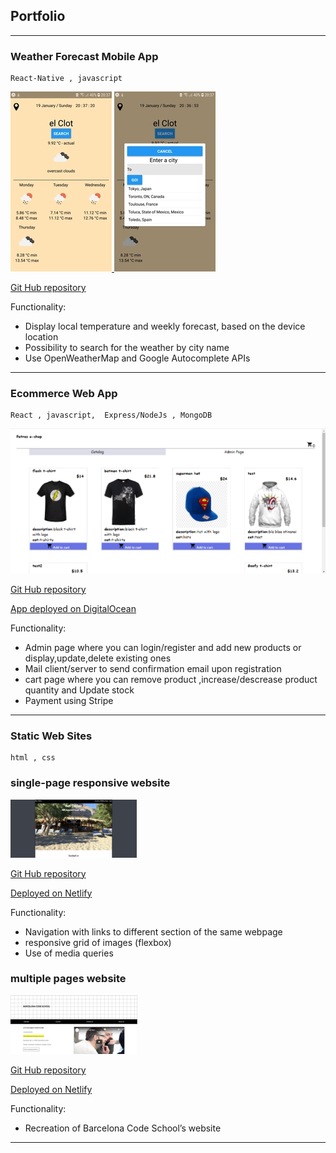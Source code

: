 ## Portfolio

---

### Weather Forecast Mobile App
    React-Native , javascript

<a href="https://github.com/petroula861/react_native/tree/master/weatherapp"><img src="images/weatherapp1_x15.jpg?raw=true"/>        <img src="images/weatherapp2x15.jpg?raw=true"/></a>

<a href="https://github.com/petroula861/react_native/tree/master/weatherapp">Git Hub repository</a>

Functionality: 
- Display local temperature and weekly forecast, based on the device location
- Possibility to search for the weather by city name
- Use OpenWeatherMap and Google Autocomplete APIs

---

### Ecommerce Web App
    React , javascript,  Express/NodeJs , MongoDB

<a href="https://github.com/petroula861/02_react_express/tree/master/ecommerce_app"><img src="images/ecommerceapp.png?raw=true"/></a>

<a href="https://github.com/petroula861/02_react_express/tree/master/ecommerce_app">Git Hub repository</a>

<a href="http://188.166.7.202:3000/">App deployed on DigitalOcean</a>

Functionality: 
- Admin page where you can login/register and add new products or display,update,delete existing ones
- Mail client/server to send confirmation email upon registration
- cart page where you can remove product ,increase/descrease product quantity and Update stock
- Payment using Stripe

---

### Static Web Sites
    html , css

  ### single-page responsive website
  
  <a href="https://htmlproject1.netlify.com/"><img src="images/project1new_x15.png?raw=true"/></a>

  <a href="https://github.com/petroula861/css_html/tree/master/01_singlepage_website">Git Hub repository</a>

  <a href="https://htmlproject1.netlify.com/">Deployed on Netlify</a>
  
  Functionality: 
  - Navigation with links to different section of the same webpage
  - responsive grid of images (flexbox)
  - Use of media queries

   ### multiple pages website 
   
   <a href="https://htmlproject2.netlify.com/"><img src="images/project2_x15.png?raw=true"/></a>

   <a href="https://github.com/petroula861/css_html/tree/master/02_4_pages_bcs_website">Git Hub repository</a>

   <a href="https://htmlproject2.netlify.com/">Deployed on Netlify</a>
  
  Functionality: 
  - Recreation of Barcelona Code School’s website
  
---

<!-- Remove above link if you don't want to attibute -->
